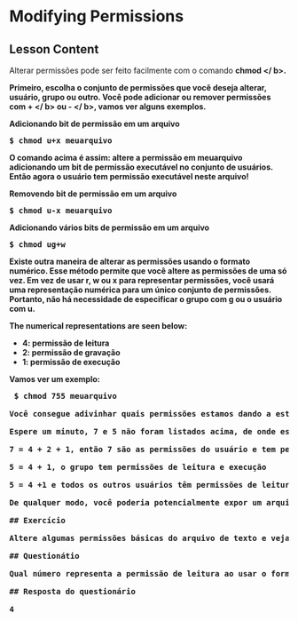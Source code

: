 # Modifying Permissions

## Lesson Content

Alterar permissões pode ser feito facilmente com o comando <b> chmod </ b>. 

Primeiro, escolha o conjunto de permissões que você deseja alterar, usuário, grupo ou outro. Você pode adicionar ou remover permissões com <b> + </ b> ou <b> - </ b>, vamos ver alguns exemplos.

<b>Adicionando bit de permissão em um arquivo</b>
<pre>$ chmod u+x meuarquivo</pre>

O comando acima é assim: altere a permissão em meuarquivo adicionando um bit de permissão executável no conjunto de usuários. Então agora o usuário tem permissão executável neste arquivo!

<b>Removendo bit de permissão em um arquivo</b>
<pre>$ chmod u-x meuarquivo</pre>

<b>Adicionando vários bits de permissão em um arquivo</b>
<pre>$ chmod ug+w</pre>

Existe outra maneira de alterar as permissões usando o formato numérico. Esse método permite que você altere as permissões de uma só vez. Em vez de usar r, w ou x para representar permissões, você usará uma representação numérica para um único conjunto de permissões. Portanto, não há necessidade de especificar o grupo com g ou o usuário com u.

The numerical representations are seen below:

<ul>
<li>4: permissão de leitura</li>
<li>2: permissão de gravação</li>
<li>1: permissão de execução</li>
</ul>

Vamos ver um exemplo:

<pre> $ chmod 755 meuarquivo </ pre>

Você consegue adivinhar quais permissões estamos dando a este arquivo? Vamos dividir isso, então agora 755 cobre as permissões para todos os grupos. O primeiro número (7) representa as permissões do usuário, o segundo número (5) representa as permissões do grupo e o último 5 representa outras permissões.

Espere um minuto, 7 e 5 não foram listados acima, de onde estamos pegando esses números? Lembre-se de que estamos combinando todas as permissões em um único número agora, então você terá alguma matemática envolvida.

7 = 4 + 2 + 1, então 7 são as permissões do usuário e tem permissões de leitura, gravação e execução

5 = 4 + 1, o grupo tem permissões de leitura e execução

5 = 4 +1 e todos os outros usuários têm permissões de leitura e execução

De qualquer modo, você poderia potencialmente expor um arquivo confidencial para todos modificarem, no entanto, muitas vezes você deseja legitimamente alterar as permissões, apenas tome cuidado ao usar o comando chmod.

## Exercício

Altere algumas permissões básicas do arquivo de texto e veja os bits mudando conforme você faz um ls -l.

## Questionátio

Qual número representa a permissão de leitura ao usar o formato numérico?

## Resposta do questionário

4
